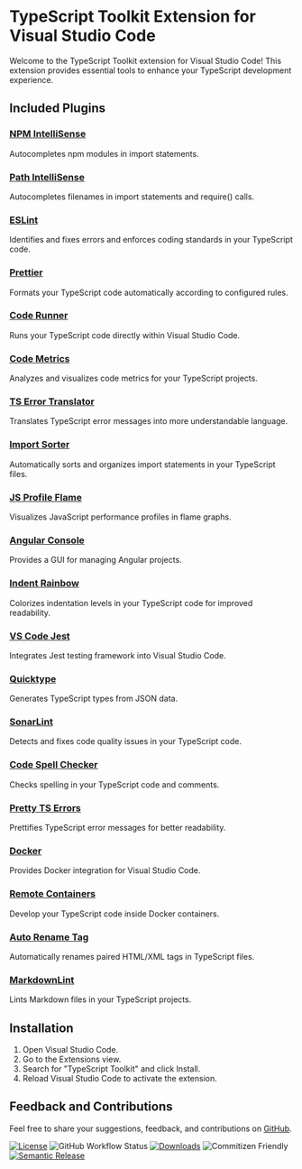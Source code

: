 # TypeScript Toolkit Extension for Visual Studio Code

Welcome to the TypeScript Toolkit extension for Visual Studio Code! This extension provides essential tools to enhance your TypeScript development experience.

## Included Plugins

### [NPM IntelliSense](https://marketplace.visualstudio.com/items?itemName=christian-kohler.npm-intellisense)

Autocompletes npm modules in import statements.

### [Path IntelliSense](https://marketplace.visualstudio.com/items?itemName=christian-kohler.path-intellisense)

Autocompletes filenames in import statements and require() calls.

### [ESLint](https://marketplace.visualstudio.com/items?itemName=dbaeumer.vscode-eslint)

Identifies and fixes errors and enforces coding standards in your TypeScript code.

### [Prettier](https://marketplace.visualstudio.com/items?itemName=esbenp.prettier-vscode)

Formats your TypeScript code automatically according to configured rules.

### [Code Runner](https://marketplace.visualstudio.com/items?itemName=formulahendry.code-runner)

Runs your TypeScript code directly within Visual Studio Code.

### [Code Metrics](https://marketplace.visualstudio.com/items?itemName=kisstkondoros.vscode-codemetrics)

Analyzes and visualizes code metrics for your TypeScript projects.

### [TS Error Translator](https://marketplace.visualstudio.com/items?itemName=mattpocock.ts-error-translator)

Translates TypeScript error messages into more understandable language.

### [Import Sorter](https://marketplace.visualstudio.com/items?itemName=mike-co.import-sorter)

Automatically sorts and organizes import statements in your TypeScript files.

### [JS Profile Flame](https://marketplace.visualstudio.com/items?itemName=ms-vscode.vscode-js-profile-flame)

Visualizes JavaScript performance profiles in flame graphs.

### [Angular Console](https://marketplace.visualstudio.com/items?itemName=nrwl.angular-console)

Provides a GUI for managing Angular projects.

### [Indent Rainbow](https://marketplace.visualstudio.com/items?itemName=oderwat.indent-rainbow)

Colorizes indentation levels in your TypeScript code for improved readability.

### [VS Code Jest](https://marketplace.visualstudio.com/items?itemName=orta.vscode-jest)

Integrates Jest testing framework into Visual Studio Code.

### [Quicktype](https://marketplace.visualstudio.com/items?itemName=quicktype.quicktype)

Generates TypeScript types from JSON data.

### [SonarLint](https://marketplace.visualstudio.com/items?itemName=sonarsource.sonarlint-vscode)

Detects and fixes code quality issues in your TypeScript code.

### [Code Spell Checker](https://marketplace.visualstudio.com/items?itemName=streetsidesoftware.code-spell-checker)

Checks spelling in your TypeScript code and comments.

### [Pretty TS Errors](https://marketplace.visualstudio.com/items?itemName=yoavbls.pretty-ts-errors)

Prettifies TypeScript error messages for better readability.

### [Docker](https://marketplace.visualstudio.com/items?itemName=ms-azuretools.vscode-docker)

Provides Docker integration for Visual Studio Code.

### [Remote Containers](https://marketplace.visualstudio.com/items?itemName=ms-vscode-remote.remote-containers)

Develop your TypeScript code inside Docker containers.

### [Auto Rename Tag](https://marketplace.visualstudio.com/items?itemName=formulahendry.auto-rename-tag)

Automatically renames paired HTML/XML tags in TypeScript files.

### [MarkdownLint](https://marketplace.visualstudio.com/items?itemName=davidanson.vscode-markdownlint)

Lints Markdown files in your TypeScript projects.

## Installation

1. Open Visual Studio Code.
2. Go to the Extensions view.
3. Search for "TypeScript Toolkit" and click Install.
4. Reload Visual Studio Code to activate the extension.

## Feedback and Contributions

Feel free to share your suggestions, feedback, and contributions on [GitHub](https://github.com/s-gryt/typescript-pack/issues).

[![License](https://img.shields.io/badge/license-MIT-blue.svg)](https://github.com/s-gryt/typescript-pack/blob/main/LICENSE)
![GitHub Workflow Status](https://github.com/s-gryt/typescript-pack/actions/workflows/release.yml/badge.svg)
[![Downloads](https://img.shields.io/visual-studio-marketplace/d/sgryt.typescript-pack.svg)](https://marketplace.visualstudio.com/items?itemName=sgryt.typescript-pack)
![Commitizen Friendly](https://img.shields.io/badge/commitizen-friendly-brightgreen.svg)
[![Semantic Release](https://img.shields.io/badge/release-semantic-blue.svg)](https://github.com/semantic-release/semantic-release)
